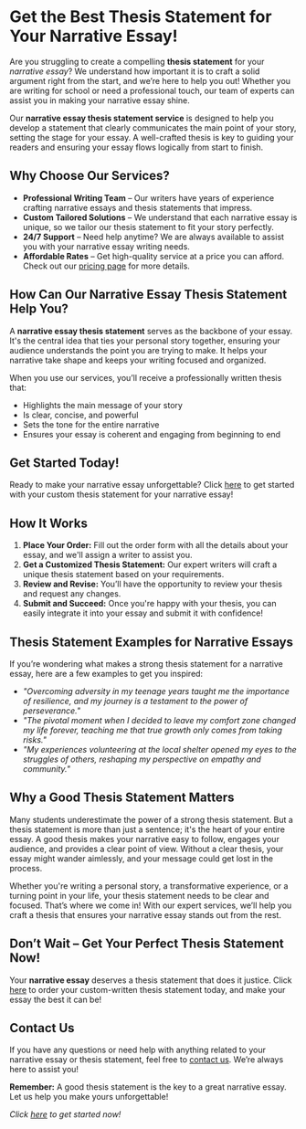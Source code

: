 # Get the Best Thesis Statement for Your Narrative Essay!

Are you struggling to create a compelling **thesis statement** for your _narrative essay_? We understand how important it is to craft a solid argument right from the start, and we’re here to help you out! Whether you are writing for school or need a professional touch, our team of experts can assist you in making your narrative essay shine.

Our **narrative essay thesis statement service** is designed to help you develop a statement that clearly communicates the main point of your story, setting the stage for your essay. A well-crafted thesis is key to guiding your readers and ensuring your essay flows logically from start to finish.

## Why Choose Our Services?

- **Professional Writing Team** – Our writers have years of experience crafting narrative essays and thesis statements that impress.
- **Custom Tailored Solutions** – We understand that each narrative essay is unique, so we tailor our thesis statement to fit your story perfectly.
- **24/7 Support** – Need help anytime? We are always available to assist you with your narrative essay writing needs.
- **Affordable Rates** – Get high-quality service at a price you can afford. Check out our [pricing page](https://tinyurl.com/topessay?keyword=thesis+statement+narrative+essay) for more details.

## How Can Our Narrative Essay Thesis Statement Help You?

A **narrative essay thesis statement** serves as the backbone of your essay. It's the central idea that ties your personal story together, ensuring your audience understands the point you are trying to make. It helps your narrative take shape and keeps your writing focused and organized.

When you use our services, you’ll receive a professionally written thesis that:

- Highlights the main message of your story
- Is clear, concise, and powerful
- Sets the tone for the entire narrative
- Ensures your essay is coherent and engaging from beginning to end

## Get Started Today!

Ready to make your narrative essay unforgettable? Click [here](https://tinyurl.com/topessay?keyword=thesis+statement+narrative+essay) to get started with your custom thesis statement for your narrative essay!

## How It Works

1. **Place Your Order:** Fill out the order form with all the details about your essay, and we'll assign a writer to assist you.
2. **Get a Customized Thesis Statement:** Our expert writers will craft a unique thesis statement based on your requirements.
3. **Review and Revise:** You’ll have the opportunity to review your thesis and request any changes.
4. **Submit and Succeed:** Once you're happy with your thesis, you can easily integrate it into your essay and submit it with confidence!

## Thesis Statement Examples for Narrative Essays

If you’re wondering what makes a strong thesis statement for a narrative essay, here are a few examples to get you inspired:

- _"Overcoming adversity in my teenage years taught me the importance of resilience, and my journey is a testament to the power of perseverance."_
- _"The pivotal moment when I decided to leave my comfort zone changed my life forever, teaching me that true growth only comes from taking risks."_
- _"My experiences volunteering at the local shelter opened my eyes to the struggles of others, reshaping my perspective on empathy and community."_

## Why a Good Thesis Statement Matters

Many students underestimate the power of a strong thesis statement. But a thesis statement is more than just a sentence; it's the heart of your entire essay. A good thesis makes your narrative easy to follow, engages your audience, and provides a clear point of view. Without a clear thesis, your essay might wander aimlessly, and your message could get lost in the process.

Whether you're writing a personal story, a transformative experience, or a turning point in your life, your thesis statement needs to be clear and focused. That’s where we come in! With our expert services, we’ll help you craft a thesis that ensures your narrative essay stands out from the rest.

## Don’t Wait – Get Your Perfect Thesis Statement Now!

Your **narrative essay** deserves a thesis statement that does it justice. Click [here](https://tinyurl.com/topessay?keyword=thesis+statement+narrative+essay) to order your custom-written thesis statement today, and make your essay the best it can be!

## Contact Us

If you have any questions or need help with anything related to your narrative essay or thesis statement, feel free to [contact us](https://tinyurl.com/topessay?keyword=thesis+statement+narrative+essay). We’re always here to assist you!

**Remember:** A good thesis statement is the key to a great narrative essay. Let us help you make yours unforgettable!

_Click [here](https://tinyurl.com/topessay?keyword=thesis+statement+narrative+essay) to get started now!_
